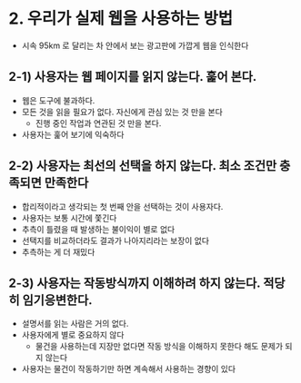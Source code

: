 # 2. 우리가 실제 웹을 사용하는 방법

- 시속 95km 로 달리는 차 안에서 보는 광고판에 가깝게 웹을 인식한다

## 2-1) 사용자는 웹 페이지를 읽지 않는다. 훑어 본다.

- 웹은 도구에 불과하다.
- 모든 것을 읽을 필요가 없다. 자신에게 관심 있는 것 만을 본다
  - 진행 중인 작업과 연관된 것 만을 본다.
- 사용자는 훑어 보기에 익숙하다

## 2-2) 사용자는 최선의 선택을 하지 않는다. 최소 조건만 충족되면 만족한다

- 합리적이라고 생각되는 첫 번째 안을 선택하는 것이 사용자다.
- 사용자는 보통 시간에 쫓긴다
- 추측이 틀렸을 때 발생하는 불이익이 별로 없다
- 선택지를 비교하더라도 결과가 나아지리라는 보장이 없다
- 추측하는 게 더 재밌다

## 2-3) 사용자는 작동방식까지 이해하려 하지 않는다. 적당히 임기응변한다.

- 설명서를 읽는 사람은 거의 없다.
- 사용자에게 별로 중요하지 않다
  - 물건을 사용하는데 지장만 없다면 작동 방식을 이해하지 못한다 해도 문제가 되지 않는다
- 사용자는 물건이 작동하기만 하면 계속해서 사용하는 경향이 있다
